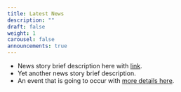 ```yaml
---
title: Latest News
description: ""
draft: false
weight: 1
carousel: false
announcements: true
---
```


- News story brief description here with [link](https://example.com).
- Yet another news story brief description.
- An event that is going to occur with [more details here](https://example.com).
